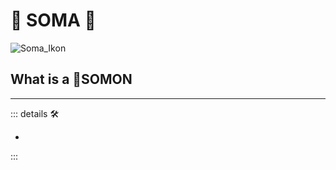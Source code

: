 # 🔷 <soma>SOMA</soma> 🔷

![Soma_Ikon](/Ikon/Soma_Ikon.png)

## What is a 🔷<soma>SOMON</soma>

---

<!-- =================================================== -->
<!-- =================================================== -->
<!-- =================================================== -->
<!-- =================================================== -->
<!-- =================================================== -->
::: details 🛠

-

:::